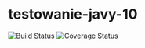 # testowanie-javy-10
[![Build Status](https://travis-ci.org/zofiazientek/testowanie-javy-10.svg?branch=master)](https://travis-ci.org/zofiazientek/testowanie-javy-10)
[![Coverage Status](https://coveralls.io/repos/github/zofiazientek/testowanie-javy-10/badge.svg?branch=master)](https://coveralls.io/github/zofiazientek/testowanie-javy-10?branch=master)
